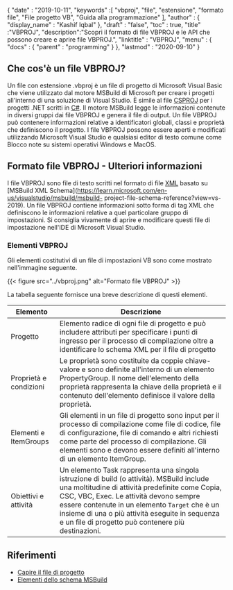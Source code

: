 {
  "date" : "2019-10-11",
  "keywords" :[ "vbproj", "file", "estensione", "formato file", "File progetto VB", "Guida alla programmazione" ],
  "author" : {
    "display_name" : "Kashif Iqbal"
},
  "draft" : "false",
  "toc" : true,
  "title" :"VBPROJ",
  "description":"Scopri il formato di file VBPROJ e le API che possono creare e aprire file VBPROJ.",
  "linktitle" : "VBPROJ",
  "menu" : {
    "docs" : {
      "parent" : "programming"
}
},
  "lastmod" : "2020-09-10"
}

## Che cos'è un file VBPROJ?

Un file con estensione .vbproj è un file di progetto di Microsoft Visual Basic che viene utilizzato dal motore MSBuild di Microsoft per creare i progetti all'interno di una soluzione di Visual Studio. È simile al file [CSPROJ](/it/programming/csproj/) per i progetti .NET scritti in [C#](/it/programming/cs/). Il motore MSBuild legge le informazioni contenute in diversi gruppi dai file VBPROJ e genera il file di output. Un file VBPROJ può contenere informazioni relative a identificatori globali, classi e proprietà che definiscono il progetto. I file VBPROJ possono essere aperti e modificati utilizzando Microsoft Visual Studio e qualsiasi editor di testo comune come Blocco note su sistemi operativi Windows e MacOS.

## Formato file VBPROJ - Ulteriori informazioni

I file VBPROJ sono file di testo scritti nel formato di file [XML](/it/web/xml/) basato su [MSBuild XML Schema](https://learn.microsoft.com/en-us/visualstudio/msbuild/msbuild- project-file-schema-reference?view=vs-2019). Un file VBPROJ contiene informazioni sotto forma di tag XML che definiscono le informazioni relative a quel particolare gruppo di impostazioni. Si consiglia vivamente di aprire e modificare questi file di impostazione nell'IDE di Microsoft Visual Studio.

### Elementi VBPROJ

Gli elementi costitutivi di un file di impostazioni VB sono come mostrato nell'immagine seguente.

{{< figure src="../vbproj.png" alt="Formato file VBPROJ" >}}

La tabella seguente fornisce una breve descrizione di questi elementi.

|Elemento|Descrizione|
---|---|
|Progetto| Elemento radice di ogni file di progetto e può includere attributi per specificare i punti di ingresso per il processo di compilazione oltre a identificare lo schema XML per il file di progetto|
|Proprietà e condizioni| Le proprietà sono costituite da coppie chiave-valore e sono definite all'interno di un elemento PropertyGroup. Il nome dell'elemento della proprietà rappresenta la chiave della proprietà e il contenuto dell'elemento definisce il valore della proprietà.|
|Elementi e ItemGroups|Gli elementi in un file di progetto sono input per il processo di compilazione come file di codice, file di configurazione, file di comando e altri richiesti come parte del processo di compilazione. Gli elementi sono e devono essere definiti all'interno di un elemento ItemGroup.|
|Obiettivi e attività| Un elemento Task rappresenta una singola istruzione di build (o attività). MSBuild include una moltitudine di attività predefinite come Copia, CSC, VBC, Exec. Le attività devono sempre essere contenute in un elemento `Target` che è un insieme di una o più attività eseguite in sequenza e un file di progetto può contenere più destinazioni.|

## Riferimenti

* [Capire il file di progetto](https://learn.microsoft.com/en-us/aspnet/web-forms/overview/deployment/web-deployment-in-the-enterprise/understanding-the-project-file)
* [Elementi dello schema MSBuild](https://learn.microsoft.com/en-us/visualstudio/msbuild/msbuild-project-file-schema-reference?view=vs-2019)

